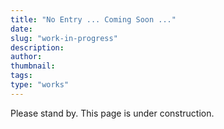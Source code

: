 ```yaml
---
title: "No Entry ... Coming Soon ..."
date:
slug: "work-in-progress"
description: 
author: 
thumbnail: 
tags: 
type: "works"
---
```


Please stand by. This page is under construction.